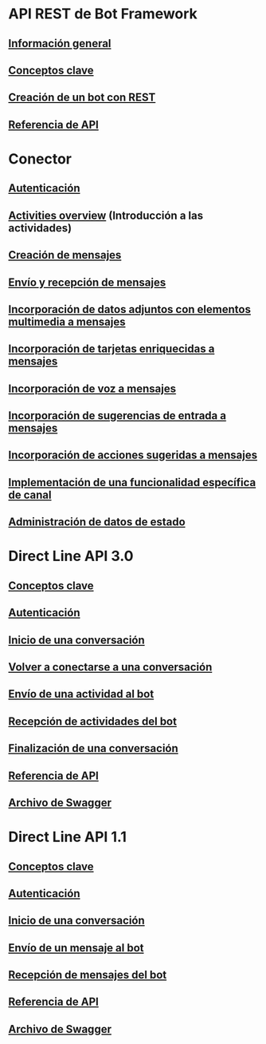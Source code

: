 # API REST de Bot Framework
## [Información general](bot-framework-rest-overview.md)
## [Conceptos clave](bot-framework-rest-connector-concepts.md)
## [Creación de un bot con REST](~/rest-api/bot-framework-rest-connector-quickstart.md)
## [Referencia de API](bot-framework-rest-connector-api-reference.md)
# Conector
## [Autenticación](bot-framework-rest-connector-authentication.md)
## [Activities overview](https://aka.ms/botSpecs-activitySchema) (Introducción a las actividades)
## [Creación de mensajes](bot-framework-rest-connector-create-messages.md)
## [Envío y recepción de mensajes](bot-framework-rest-connector-send-and-receive-messages.md)
## [Incorporación de datos adjuntos con elementos multimedia a mensajes](bot-framework-rest-connector-add-media-attachments.md)
## [Incorporación de tarjetas enriquecidas a mensajes](bot-framework-rest-connector-add-rich-cards.md)
## [Incorporación de voz a mensajes](bot-framework-rest-connector-text-to-speech.md)
## [Incorporación de sugerencias de entrada a mensajes](bot-framework-rest-connector-add-input-hints.md)
## [Incorporación de acciones sugeridas a mensajes](bot-framework-rest-connector-add-suggested-actions.md)
## [Implementación de una funcionalidad específica de canal](bot-framework-rest-connector-channeldata.md)
## [Administración de datos de estado](bot-framework-rest-state.md)
# Direct Line API 3.0
## [Conceptos clave](bot-framework-rest-direct-line-3-0-concepts.md)
## [Autenticación](bot-framework-rest-direct-line-3-0-authentication.md)
## [Inicio de una conversación](bot-framework-rest-direct-line-3-0-start-conversation.md)
## [Volver a conectarse a una conversación](bot-framework-rest-direct-line-3-0-reconnect-to-conversation.md)
## [Envío de una actividad al bot](bot-framework-rest-direct-line-3-0-send-activity.md)
## [Recepción de actividades del bot](bot-framework-rest-direct-line-3-0-receive-activities.md)
## [Finalización de una conversación](bot-framework-rest-direct-line-3-0-end-conversation.md)
## [Referencia de API](bot-framework-rest-direct-line-3-0-api-reference.md)
## [Archivo de Swagger](https://github.com/Microsoft/BotBuilder/blob/master/specs/botframework-protocol/directline-3.0.json)
# Direct Line API 1.1
## [Conceptos clave](bot-framework-rest-direct-line-1-1-concepts.md)
## [Autenticación](bot-framework-rest-direct-line-1-1-authentication.md)
## [Inicio de una conversación](bot-framework-rest-direct-line-1-1-start-conversation.md)
## [Envío de un mensaje al bot](bot-framework-rest-direct-line-1-1-send-message.md)
## [Recepción de mensajes del bot](bot-framework-rest-direct-line-1-1-receive-messages.md)
## [Referencia de API](bot-framework-rest-direct-line-1-1-api-reference.md)
## [Archivo de Swagger](https://github.com/Microsoft/BotBuilder/blob/master/specs/botframework-protocol/directline-1.1.json)
